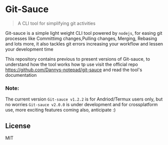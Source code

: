# Git-Sauce
> A CLI tool for simplifying git activities

Git-sauce is a simple light weight CLI tool powered by `nodejs`, for easing git processes like Committimg changes,Pulling changes, Merging, Rebasing and lots more, it also tackles git errors increasing your workflow and lessen your development time

This repository contains previous to present versions of Git-sauce, to understand how the tool works how tp use visit the official repo https://github.com/Dannys-notepad/git-sauce and read the tool's documentation

### Note:
The current version `Git-sauce v1.2.2` is for Andriod/Termux users only, but no worries `Git-sauce v2.0.0` is under development and for crossplatform use, more exciting features coming also, anticipate :)

## License

MIT
